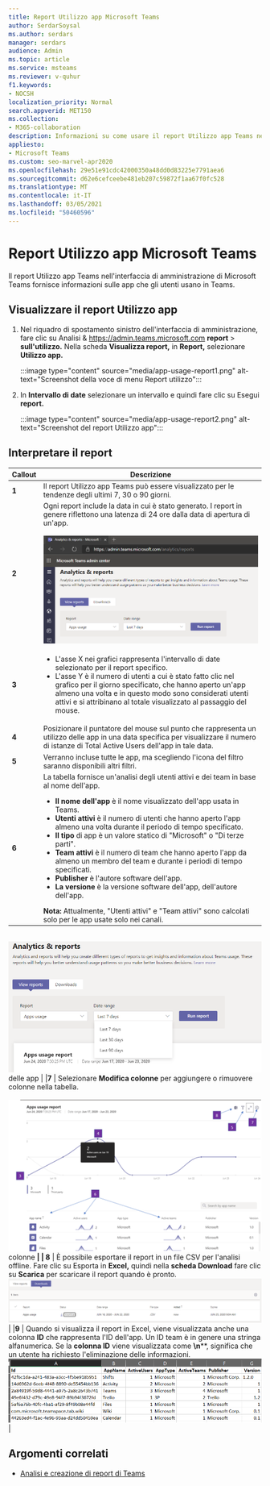 ```yaml
---
title: Report Utilizzo app Microsoft Teams
author: SerdarSoysal
ms.author: serdars
manager: serdars
audience: Admin
ms.topic: article
ms.service: msteams
ms.reviewer: v-quhur
f1.keywords:
- NOCSH
localization_priority: Normal
search.appverid: MET150
ms.collection:
- M365-collaboration
description: Informazioni su come usare il report Utilizzo app Teams nell'interfaccia di amministrazione di Microsoft Teams.
appliesto:
- Microsoft Teams
ms.custom: seo-marvel-apr2020
ms.openlocfilehash: 29e51e91cdc42000350a48dd0d83225e7791aea6
ms.sourcegitcommit: d62e6cefceebe481eb207c59872f1aa67f0fc528
ms.translationtype: MT
ms.contentlocale: it-IT
ms.lasthandoff: 03/05/2021
ms.locfileid: "50460596"
---
```

# <a name="microsoft-teams-app-usage-report"></a>Report Utilizzo app Microsoft Teams

Il report Utilizzo app Teams nell'interfaccia di amministrazione di Microsoft Teams fornisce informazioni sulle app che gli utenti usano in Teams.  

## <a name="view-the-app-usage-report"></a>Visualizzare il report Utilizzo app

1.  Nel riquadro di spostamento sinistro dell'interfaccia di amministrazione, fare clic su Analisi & <https://admin.teams.microsoft.com> **report** \> **sull'utilizzo.** Nella scheda **Visualizza report,** in **Report,** selezionare **Utilizzo app.**

     :::image type="content" source="media/app-usage-report1.png" alt-text="Screenshot della voce di menu Report utilizzo":::

2.  In **Intervallo di date** selezionare un intervallo e quindi fare clic su Esegui **report.**

      :::image type="content" source="media/app-usage-report2.png" alt-text="Screenshot del report Utilizzo app":::

## <a name="interpret-the-report"></a>Interpretare il report

|Callout |Descrizione  |
|--------|-------------|
|**1**   |Il report Utilizzo app Teams può essere visualizzato per le tendenze degli ultimi 7, 30 o 90 giorni. |
|**2**   |Ogni report include la data in cui è stato generato. I report in genere riflettono una latenza di 24 ore dalla data di apertura di un'app. <br><br>![Screenshot del report Utilizzo app con intervalli di date](media/app-usage-report3.png)|
|**3**    | <ul><li>L'asse X nei grafici rappresenta l'intervallo di date selezionato per il report specifico.</li><li>L'asse Y è il numero di utenti a cui è stato fatto clic nel grafico per il giorno specificato, che hanno aperto un'app almeno una volta e in questo modo sono considerati utenti attivi e si attribinano al totale visualizzato al passaggio del mouse.</li></ul>|
|**4**   |Posizionare il puntatore del mouse sul punto che rappresenta un utilizzo delle app in una data specifica per visualizzare il numero di istanze di Total Active Users dell'app in tale data.  |
|**5**   |Verranno incluse tutte le app, ma scegliendo l'icona del filtro saranno disponibili altri filtri.  |
|**6**   |La tabella fornisce un'analisi degli utenti attivi e dei team in base al nome dell'app.<br><ul><li>**Il nome dell'app** è il nome visualizzato dell'app usata in Teams.</li><li>**Utenti attivi** è il numero di utenti che hanno aperto l'app almeno una volta durante il periodo di tempo specificato.</li><li>**Il tipo** di app è un valore statico di "Microsoft" o "Di terze parti".</li><li>**Team attivi** è il numero di team che hanno aperto l'app da almeno un membro del team e durante i periodi di tempo specificati.</li><li>**Publisher** è l'autore software dell'app.</li><li>**La versione** è la versione software dell'app, dell'autore dell'app.</li></ul><b> Nota:</b> Attualmente, "Utenti attivi" e "Team attivi" sono calcolati solo per le app usate solo nei canali.     

<br>![Screenshot di un report sull'utilizzo ](media/app-usage-report4.png)  delle app | |**7**  | Selezionare **Modifica colonne** per aggiungere o rimuovere colonne nella tabella.<br><br>![Screenshot della pagina Modifica ](media/app-usage-report5.png)  colonne **| | 8**  | È possibile esportare il report in un file CSV per l'analisi offline. Fare clic su Esporta in **Excel,** quindi nella **scheda Download** fare clic su **Scarica** per scaricare il report quando è pronto.<br>![Screenshot della pagina Download ](media/app-usage-report7.png)  | |**9**   | Quando si visualizza il report in Excel, viene visualizzata anche una colonna **ID** che rappresenta l'ID dell'app. Un ID team è in genere una stringa alfanumerica. Se la **colonna ID** viene visualizzata come **\n****, significa che un utente ha richiesto l'eliminazione delle informazioni.<br>![Screenshot del report di Excel scaricato](media/app-usage-report8.png)  |

## <a name="related-topics"></a>Argomenti correlati

- [Analisi e creazione di report di Teams](teams-reporting-reference.md)